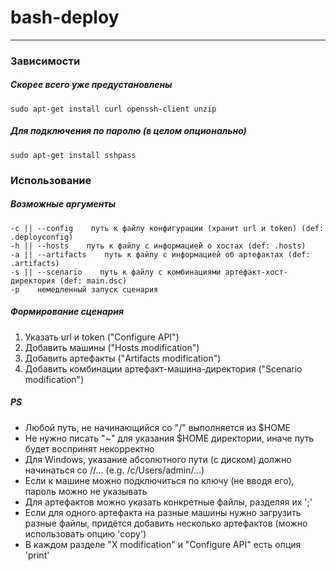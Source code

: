 # bash-deploy
---
### Зависимости
##### Скорее всего уже предустановлены
```
sudo apt-get install curl openssh-client unzip
```
##### Для подключения по паролю (в целом опционально)
```
sudo apt-get install sshpass
```

### Использование
##### Возможные аргументы
```
-c || --config    путь к файлу конфигурации (хранит url и token) (def: .deployconfig)
-h || --hosts    путь к файлу с информацией о хостах (def: .hosts)
-a || --artifacts    путь к файлу с информацией об артефактах (def: .artifacts)
-s || --scenario    путь к файлу с комбинациями артефакт-хост-директория (def: main.dsc)
-p    немедленный запуск сценария
```
##### Формирование сценария
1. Указать url и token ("Configure API")
2. Добавить машины ("Hosts modification")
3. Добавить артефакты  ("Artifacts modification")
4. Добавить комбинации артефакт-машина-директория ("Scenario modification")
##### PS
- Любой путь, не начинающийся со "/" выполняется из $HOME
- Не нужно писать "~" для указания $HOME директории, иначе путь будет воспринят некорректно
- Для Windows, указание абсолютного пути (с диском) должно начинаться со /<disk>/... (e.g. /c/Users/admin/...)
- Если к машине можно подключиться по ключу (не вводя его), пароль можно не указывать
- Для артефактов можно указать конкретные файлы, разделяя их ';'
- Если для одного артефакта на разные машины нужно загрузить разные файлы, придётся добавить несколько артефактов (можно использовать опцию 'copy')
- В каждом разделе "X modification" и "Configure API" есть опция 'print'
